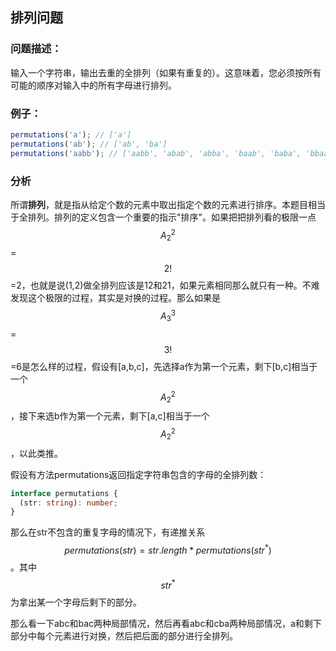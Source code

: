 ## 排列问题

### 问题描述：

输入一个字符串，输出去重的全排列（如果有重复的）。这意味着，您必须按所有可能的顺序对输入中的所有字母进行排列。

### 例子：

```js
permutations('a'); // ['a']
permutations('ab'); // ['ab', 'ba']
permutations('aabb'); // ['aabb', 'abab', 'abba', 'baab', 'baba', 'bbaa']
```

### 分析

所谓**排列**，就是指从给定个数的元素中取出指定个数的元素进行排序。本题目相当于全排列。排列的定义包含一个重要的指示"排序"。如果把把排列看的极限一点$$A_2^2$$=$$2!$$=2，也就是说(1,2)做全排列应该是12和21，如果元素相同那么就只有一种。不难发现这个极限的过程，其实是对换的过程。那么如果是$$A_3^3$$=$$3!$$=6是怎么样的过程，假设有[a,b,c]，先选择a作为第一个元素，剩下[b,c]相当于一个$$A_2^2$$，接下来选b作为第一个元素，剩下[a,c]相当于一个$$A_2^2$$，以此类推。

假设有方法permutations返回指定字符串包含的字母的全排列数：

```typescript
interface permutations {
  (str: string): number;
}
```

那么在str不包含的重复字母的情况下，有递推关系$$permutations(str)=str.length * permutations(str^*)$$。其中$$str^*$$为拿出某一个字母后剩下的部分。

那么看一下abc和bac两种局部情况，然后再看abc和cba两种局部情况，a和剩下部分中每个元素进行对换，然后把后面的部分进行全排列。
